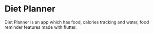 # Diet Planner

Diet Planner is an app which has food, calories tracking and water, food reminder features made with flutter.<br>

